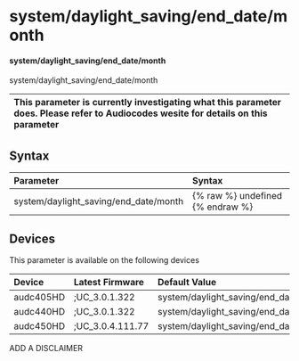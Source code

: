 ﻿---
description: system/daylight_saving/end_date/month
search:
    keywords: ['system','daylight_saving','end_date','month']
---

# system/daylight_saving/end_date/month

#### system/daylight_saving/end_date/month

system/daylight_saving/end_date/month


| This parameter is currently investigating what this parameter does. Please refer to Audiocodes wesite for details on this parameter | 
| :--- |

## Syntax
| Parameter | Syntax |
| :--- | :--- |
|system/daylight_saving/end_date/month | {% raw %} undefined {% endraw %}|

## Devices
This parameter is available on the following devices

| Device | Latest Firmware | Default Value |
|:---|:---|:---|
| audc405HD | ;UC_3.0.1.322 | system/daylight_saving/end_date/month=1 
| audc440HD | ;UC_3.0.1.322 | system/daylight_saving/end_date/month=1 
| audc450HD | ;UC_3.0.4.111.77 | system/daylight_saving/end_date/month=1 

ADD A DISCLAIMER
